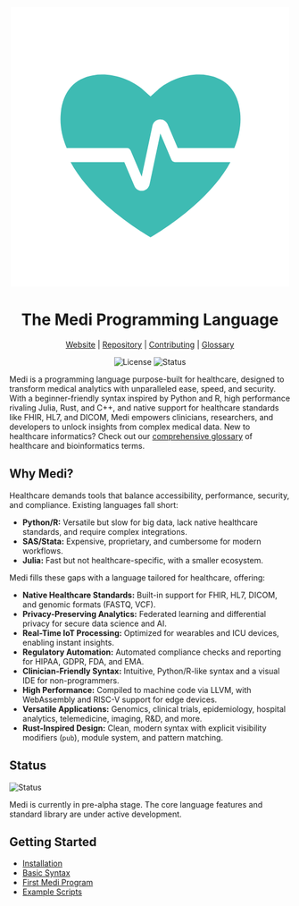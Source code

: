 <div align="center">

![Medi Logo](./assets/medi-logo.png)

# The Medi Programming Language

[Website](http://medi-lang.org) | [Repository](https://github.com/MediLang/medi) | [Contributing](https://github.com/MediLang/medi/blob/main/CONTRIBUTING.md) | [Glossary](./glossary.md)

![License](https://img.shields.io/badge/License-MIT-blue) ![Status](https://img.shields.io/badge/Status-Pre--alpha%20(Prototype)-orange)

</div>

Medi is a programming language purpose-built for healthcare, designed to transform medical analytics with unparalleled ease, speed, and security. With a beginner-friendly syntax inspired by Python and R, high performance rivaling Julia, Rust, and C++, and native support for healthcare standards like FHIR, HL7, and DICOM, Medi empowers clinicians, researchers, and developers to unlock insights from complex medical data. New to healthcare informatics? Check out our [comprehensive glossary](./glossary.md) of healthcare and bioinformatics terms.

## Why Medi?

Healthcare demands tools that balance accessibility, performance, security, and compliance. Existing languages fall short:

* **Python/R:** Versatile but slow for big data, lack native healthcare standards, and require complex integrations.
* **SAS/Stata:** Expensive, proprietary, and cumbersome for modern workflows.
* **Julia:** Fast but not healthcare-specific, with a smaller ecosystem.

Medi fills these gaps with a language tailored for healthcare, offering:

* **Native Healthcare Standards:** Built-in support for FHIR, HL7, DICOM, and genomic formats (FASTQ, VCF).
* **Privacy-Preserving Analytics:** Federated learning and differential privacy for secure data science and AI.
* **Real-Time IoT Processing:** Optimized for wearables and ICU devices, enabling instant insights.
* **Regulatory Automation:** Automated compliance checks and reporting for HIPAA, GDPR, FDA, and EMA.
* **Clinician-Friendly Syntax:** Intuitive, Python/R-like syntax and a visual IDE for non-programmers.
* **High Performance:** Compiled to machine code via LLVM, with WebAssembly and RISC-V support for edge devices.
* **Versatile Applications:** Genomics, clinical trials, epidemiology, hospital analytics, telemedicine, imaging, R&D, and more.
* **Rust-Inspired Design:** Clean, modern syntax with explicit visibility modifiers (`pub`), module system, and pattern matching.

## Status

![Status](https://img.shields.io/badge/Status-Pre--alpha%20(Prototype)-orange)

Medi is currently in pre-alpha stage. The core language features and standard library are under active development.

## Getting Started

* [Installation](getting-started/installation.md)
* [Basic Syntax](getting-started/basic-syntax.md)
* [First Medi Program](getting-started/first-program.md)
* [Example Scripts](examples/index.md)
